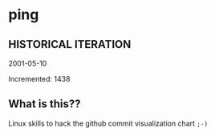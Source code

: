 # ping

## HISTORICAL ITERATION
2001-05-10

Incremented: 1438

## What is this?? 
Linux skills to hack the github commit visualization chart `;-)`
